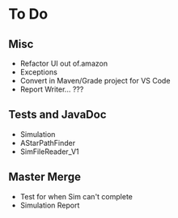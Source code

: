 # To Do

## Misc
- Refactor UI out of.amazon
- Exceptions
- Convert in Maven/Grade project for VS Code
- Report Writer... ???

## Tests and JavaDoc
- Simulation
- AStarPathFinder
- SimFileReader_V1

## Master Merge
- Test for when Sim can't complete
- Simulation Report